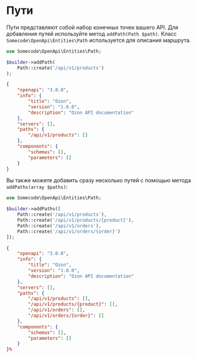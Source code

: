 # Пути

Пути представляют собой набор конечных точек вашего API. Для добавления путей используйте метод `addPath(Path $path)`.
Класс `Somecode\OpenApi\Entities\Path` используется для описания маршрута.

```php
use Somecode\OpenApi\Entities\Path;

$builder->addPath(
    Path::create('/api/v1/products')
);
```

```json
{
    "openapi": "3.0.0",
    "info": {
        "title": "Ozon",
        "version": "1.0.0",
        "description": "Ozon API documentation"
    },
    "servers": [],
    "paths": {
        "/api/v1/products": []
    },
    "components": {
        "schemas": [],
        "parameters": []
    }
}
```

Вы также можете добавить сразу несколько путей с помощью метода `addPaths(array $paths)`:

```php
use Somecode\OpenApi\Entities\Path;

$builder->addPaths([
    Path::create('/api/v1/products'),
    Path::create('/api/v1/products/{product}'),
    Path::create('/api/v1/orders'),
    Path::create('/api/v1/orders/{order}')
]);
```

```json
{
    "openapi": "3.0.0",
    "info": {
        "title": "Ozon",
        "version": "1.0.0",
        "description": "Ozon API documentation"
    },
    "servers": [],
    "paths": {
        "/api/v1/products": [],
        "/api/v1/products/{product}": [],
        "/api/v1/orders": [],
        "/api/v1/orders/{order}": []
    },
    "components": {
        "schemas": [],
        "parameters": []
    }
}%
```
